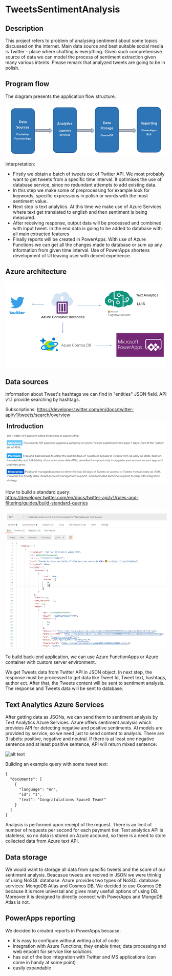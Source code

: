 # TweetsSentimentAnalysis

## Description

This project refers to problem of analysing sentiment about some topics discussed on the internet. Main data source and best suitable social media is Twitter - place where chatting is everything. Given such comprehensive source of data we can model the process of sentiment extraction given many various intents. Please remark that analyzed tweets are going to be in polish.

## Program flow

The diagram presents the application flow structure.

![](documentation/resources/block_schema.png)

Interpretation:

- Firstly we obtain a batch of tweets out of Twitter API. We most probably want to get tweets from a specific time interval. It optimises the use of database service, since no redundant attempts to add existing data.
- In this step we make some of preprocessing for example look for keywords, specific expressions in polish or words with the most sentiment value.
- Next step is text analytics. At this time we make use of Azure Services where text get translated to english and then sentiment is being measured.
- After receiving response, output data will be processed and combined with input tweet. In the end data is going to be added to database with all main extracted features
- Finally reports will be created in PowerApps. With use of Azure Functions we can get all the changes made to database or sum up any information from given time interval. Use of PowerApps shortens development of UI leaving user with decent experience.

## Azure architecture

![](documentation/resources/azure_schemat.png)

## Data sources

Information about Tweet's hashtags we can find in "entities" JSON field.
API v1.1 provide searching by hashtags.

Subscriptions: https://developer.twitter.com/en/docs/twitter-api/v1/tweets/search/overview

![](documentation/resources/subscriptions.png)

How to build a standard query: https://developer.twitter.com/en/docs/twitter-api/v1/rules-and-filtering/guides/build-standard-queries

![](documentation/resources/hashtag_search.png)

To build back-end application, we can use Azure FunctionApps or Azure container with custom server environment.

We get Tweets data from Twitter API in JSON object. In next step, the response must be processed to get data like Tweet Id, Tweet text, hashtags, author ect.
After that, the Tweets content will be sent to sentiment analysis. The response and Tweets data will be sent to database.


## Text Analytics Azure Services
After getting data as JSONs, we can send them to sentiment analysis by Text Analytics Azure Services.
Azure offers sentiment analysis  which provides API for detecting negative and positive sentiments. 
AI models are provided by service, so we need just to send content to analysis. There are 3 labels: positive, negative and neutral. 
If there is at least one negative sentence and at least positive sentence, API will return mixed sentence: 

![alt text](https://github.com/kielczykowski/TweetsSentimentAnalysis/blob/twitter/docs/documentation/resources/sentence_analysis.png)

Buliding an example query with some tweet text: 
```
{
  "documents": [
    {
      "language": "en",
      "id": "1",
      "text": "Congratulations SpaceX Team!"
    }
  ]
}
```
Analysis is performed upon receipt of the request. There is an limit of number of requests per second for each payment tier. Text analytics API is stateless, so no data is stored on Azure accound, so there is a need to store collected data from Azure text API.
## Data storage

We would want to storage all data from specific tweets and the score of our sentiment analysis. Beacasue tweets are recived in JSON we were thinkig of using NoSQL database. Azure provides two types of NoSQL database services: MongoDB Atlas and Cosmos DB. We decided to use Cosmos DB because it is more universal and gives many usefull options of using DB. Moreover it is designed to directly connect with PowerApps and MongoDB Atlas is not.

## PowerApps reporting

We decided to created reports in PowerApps because:

- it is easy to configure without writing a lot of code
- integration with Azure Functions; they enable timer, data processing and web enpoint for service like solutions
- has out of the box integration with Twitter and MS applications (can come in handy at some point)
- easily expandable
